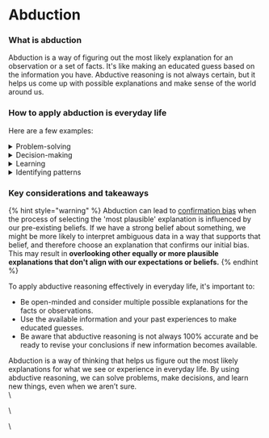 # Abduction

### What is abduction

Abduction is a way of figuring out the most likely explanation for an observation or a set of facts. It's like making an educated guess based on the information you have. Abductive reasoning is not always certain, but it helps us come up with possible explanations and make sense of the world around us.

### How to apply abduction is everyday life

Here are a few examples:

<details>

<summary>Problem-solving</summary>

When we face a problem, we often use abduction to find the most likely cause and then try to fix it. For example, if your car won't start, you might think about the most likely reasons (like a dead battery) and check them first.

</details>

<details>

<summary>Decision-making</summary>

Abductive reasoning can help us make decisions by considering the most likely outcomes of different choices based on the available information.

</details>

<details>

<summary>Learning</summary>

When we encounter new information or situations, we use abduction to connect it to what we already know and come up with possible explanations or interpretations.

</details>

<details>

<summary>Identifying patterns</summary>

Abductive reasoning helps us notice patterns or relationships between different pieces of information, making it easier to understand and predict how things work.

</details>

### Key considerations and takeaways

{% hint style="warning" %}
Abduction can lead to [confirmation bias](../fallacies/confirmation-bias.md) when the process of selecting the 'most plausible' explanation is influenced by our pre-existing beliefs. If we have a strong belief about something, we might be more likely to interpret ambiguous data in a way that supports that belief, and therefore choose an explanation that confirms our initial bias. This may result in **overlooking other equally or more plausible explanations that don't align with our expectations or beliefs.**
{% endhint %}

To apply abductive reasoning effectively in everyday life, it's important to:

* Be open-minded and consider multiple possible explanations for the facts or observations.
* Use the available information and your past experiences to make educated guesses.
* Be aware that abductive reasoning is not always 100% accurate and be ready to revise your conclusions if new information becomes available.

Abduction is a way of thinking that helps us figure out the most likely explanations for what we see or experience in everyday life. By using abductive reasoning, we can solve problems, make decisions, and learn new things, even when we aren’t sure.\
\


\


\
